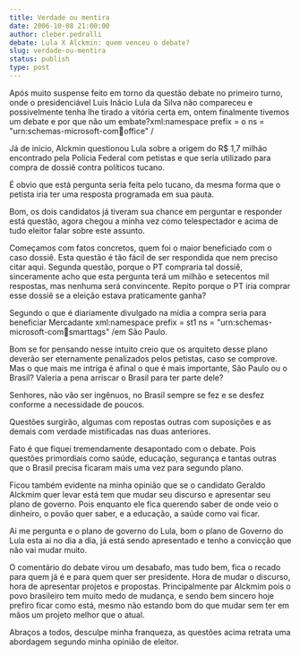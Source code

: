 ```yaml
---
title: Verdade ou mentira
date: 2006-10-08 21:00:00
author: cleber.pedralli
debate: Lula X Alckmin: quem venceu o debate?
slug: verdade-ou-mentira
status: publish 
type: post
---
```


Após muito suspense feito em torno da questão debate no primeiro turno, onde o presidenciável Luis Inácio Lula da Silva não compareceu e possivelmente tenha lhe tirado a vitória certa em, ontem finalmente tivemos um debate e por que não um embate?xml:namespace prefix = o ns = "urn:schemas-microsoft-com:office:office" /


Já de inicio, Alckmin questionou Lula sobre a origem do R$ 1,7 milhão encontrado pela Polícia Federal com petistas e que seria utilizado para compra de dossiê contra políticos tucano. 


É obvio que está pergunta seria feita pelo tucano, da mesma forma que o petista iria ter uma resposta programada em sua pauta. 


Bom, os dois candidatos já tiveram sua chance em perguntar e responder está questão, agora chegou a minha vez como telespectador e acima de tudo eleitor falar sobre este assunto.


Começamos com fatos concretos, quem foi o maior beneficiado com o caso dossiê. Esta questão é tão fácil de ser respondida que nem preciso citar aqui. Segunda questão, porque o PT compraria tal dossiê, sinceramente acho que esta pergunta terá um milhão e setecentos mil respostas, mas nenhuma será convincente. Repito porque o PT iria comprar esse dossiê se a eleição estava praticamente ganha?


Segundo o que é diariamente divulgado na mídia a compra seria para beneficiar Mercadante xml:namespace prefix = st1 ns = "urn:schemas-microsoft-com:office:smarttags" /em São Paulo. 


Bom se for pensando nesse intuito creio que os arquiteto desse plano deverão ser eternamente penalizados pelos petistas, caso se comprove. Mas o que mais me intriga é afinal o que é mais importante, São Paulo ou o Brasil? Valeria a pena arriscar o Brasil para ter parte dele?


Senhores, não vão ser ingênuos, no Brasil sempre se fez e se desfez conforme a necessidade de poucos. 


Questões surgirão, algumas com repostas outras com suposições e as demais com verdade mistificadas nas duas anteriores.


Fato é que fiquei tremendamente desapontado com o debate. Pois questões primordiais como saúde, educação, segurança e tantas outras que o Brasil precisa ficaram mais uma vez para segundo plano. 


Ficou também evidente na minha opinião que se o candidato Geraldo Alckmim quer levar está tem que mudar seu discurso e apresentar seu plano de governo. Pois enquanto ele fica querendo saber de onde veio o dinheiro, o povão quer saber, e a educação, a saúde como vai ficar. 


Ai me pergunta e o plano de governo do Lula, bom o plano de Governo do Lula esta ai no dia a dia, já está sendo apresentado e tenho a convicção que não vai mudar muito.


O comentário do debate virou um desabafo, mas tudo bem, fica o recado para quem já é e para quem quer ser presidente. Hora de mudar o discurso, hora de apresentar projetos e propostas. Principalmente par Alckmim pois o povo brasileiro tem muito medo de mudança, e sendo bem sincero hoje prefiro ficar como está, mesmo não estando bom do que mudar sem ter em mãos um projeto melhor que o atual.



Abraços a todos, desculpe minha franqueza, as questões acima retrata uma abordagem segundo minha opinião de eleitor.


 


